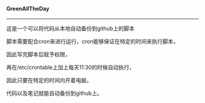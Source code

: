 #### GreenAllTheDay

***

这是一个可以将代码从本地自动备份到github上的脚本



脚本需要配合cron来进行运行，cron能够保证在特定的时间来执行脚本，

因此写完脚本后赋予权限，

再在/etc/crontable上加上每天11:30的时候自动执行，

因此只要在特定的时间内开着电脑，

代码以及笔记就能自动备份到github上。